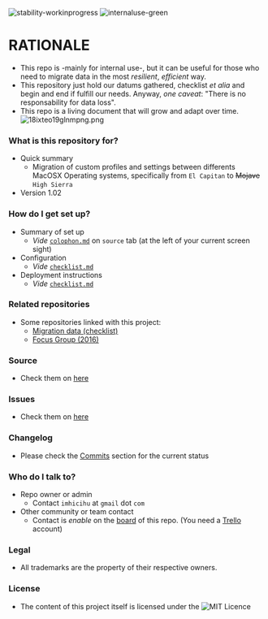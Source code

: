 ![stability-workinprogress](https://bitbucket.org/repo/ekyaeEE/images/477405737-stability_work_in_progress.png)
![internaluse-green](https://bitbucket.org/repo/ekyaeEE/images/3847436881-internal_use_stable.png)

# RATIONALE #

* This repo is -mainly for internal use-, but it can be useful for those who need to migrate data in the most *resilient*, *efficient* way. 
* This repository just hold our datums gathered, checklist _et alia_ and begin and end if fulfill our needs. Anyway, *one caveat*: "There is no responsability for data loss".
* This repo is a living document that will grow and adapt over time.
![18ixteo19glnmpng.png](https://bitbucket.org/repo/LoMoRKb/images/2581579234-18ixteo19glnmpng.png)

### What is this repository for? ###

* Quick summary
    - Migration of custom profiles and settings between differents MacOSX Operating systems, specifically from `El Capitan` to ~~Mojave~~ `High Sierra`
* Version 1.02

### How do I get set up? ###

* Summary of set up
    - _Vide_ [`colophon.md`](https://bitbucket.org/imhicihu/migration-data-between-different-macos-environments-checklist/src/master/Colophon.md) on `source` tab (at the left of your current screen sight)
* Configuration
    - _Vide_ [`checklist.md`](https://bitbucket.org/imhicihu/migration-data-between-different-macos-environments-checklist/src/master/Checklist.md)
* Deployment instructions
    - _Vide_ [`checklist.md`](https://bitbucket.org/imhicihu/migration-data-between-different-macos-environments-checklist/src/master/Checklist.md)

### Related repositories ###

* Some repositories linked with this project:
     - [Migration data (checklist)](https://bitbucket.org/imhicihu/migration-data-checklist/src/)
     - [Focus Group (2016)](https://bitbucket.org/imhicihu/focus-group-2016/src/default/)

### Source ###

* Check them on [here](https://bitbucket.org/imhicihu/migration-data-between-different-macos-environments-checklist/src)

### Issues ###

* Check them on [here](https://bitbucket.org/imhicihu/migration-data-between-different-macos-environments-checklist/issues)

### Changelog ###

* Please check the [Commits](https://bitbucket.org/imhicihu/migration-data-between-different-macos-environments-checklist/commits/) section for the current status

### Who do I talk to? ###

* Repo owner or admin
    - Contact `imhicihu` at `gmail` dot `com`
* Other community or team contact
    - Contact is _enable_ on the [board](https://bitbucket.org/imhicihu/migration-data-between-different-macos-environments-checklist/addon/trello/trello-board) of this repo. (You need a [Trello](https://trello.com/) account)


### Legal ###

* All trademarks are the property of their respective owners.

### License ###

* The content of this project itself is licensed under the ![MIT Licence](https://bitbucket.org/repo/ekyaeEE/images/2049852260-MIT-license-green.png)